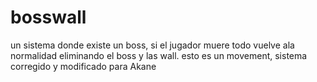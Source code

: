 # bosswall
un sistema donde existe un boss, si el jugador muere todo vuelve ala normalidad eliminando el boss y las wall. esto es un movement, sistema corregido y modificado para Akane
